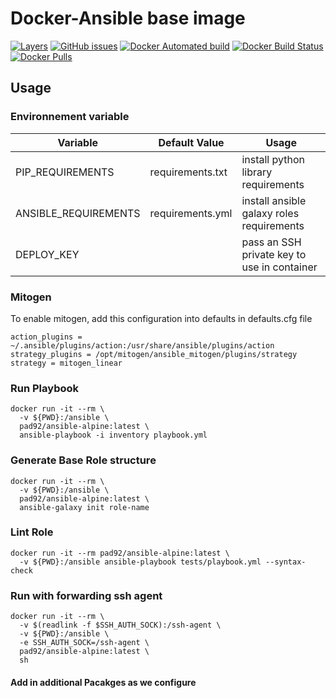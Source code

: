 # Docker-Ansible base image

[![Layers](https://images.microbadger.com/badges/image/pad92/ansible-alpine.svg)](https://microbadger.com/images/pad92/ansible-alpine) [![GitHub issues](https://img.shields.io/github/issues/pad92/docker-ansible-alpine.svg)](https://github.com/pad92/docker-ansible-alpine) [![Docker Automated build](https://img.shields.io/docker/automated/pad92/ansible-alpine.svg?maxAge=2592000)](https://hub.docker.com/r/pad92/ansible-alpine/) [![Docker Build Status](https://img.shields.io/docker/build/pad92/ansible-alpine.svg?maxAge=2592000)](https://hub.docker.com/r/pad92/ansible-alpine/) [![Docker Pulls](https://img.shields.io/docker/pulls/pad92/ansible-alpine.svg)](https://hub.docker.com/r/pad92/ansible-alpine/)

## Usage

### Environnement variable

| Variable             | Default Value    | Usage                                       |
|----------------------|------------------|---------------------------------------------|
| PIP_REQUIREMENTS     | requirements.txt | install python library requirements         |
| ANSIBLE_REQUIREMENTS | requirements.yml | install ansible galaxy roles requirements   |
| DEPLOY_KEY           |                  | pass an SSH private key to use in container |

### Mitogen

To enable mitogen, add this configuration into defaults in defaults.cfg file
```
action_plugins = ~/.ansible/plugins/action:/usr/share/ansible/plugins/action
strategy_plugins = /opt/mitogen/ansible_mitogen/plugins/strategy
strategy = mitogen_linear
```

### Run Playbook

```
docker run -it --rm \
  -v ${PWD}:/ansible \
  pad92/ansible-alpine:latest \
  ansible-playbook -i inventory playbook.yml
```

### Generate Base Role structure

```
docker run -it --rm \
  -v ${PWD}:/ansible \
  pad92/ansible-alpine:latest \
  ansible-galaxy init role-name
```

### Lint Role

```
docker run -it --rm pad92/ansible-alpine:latest \
  -v ${PWD}:/ansible ansible-playbook tests/playbook.yml --syntax-check
```
### Run with forwarding ssh agent

```
docker run -it --rm \
  -v $(readlink -f $SSH_AUTH_SOCK):/ssh-agent \
  -v ${PWD}:/ansible \
  -e SSH_AUTH_SOCK=/ssh-agent \
  pad92/ansible-alpine:latest \
  sh
```

#### Add in additional Pacakges as we configure
